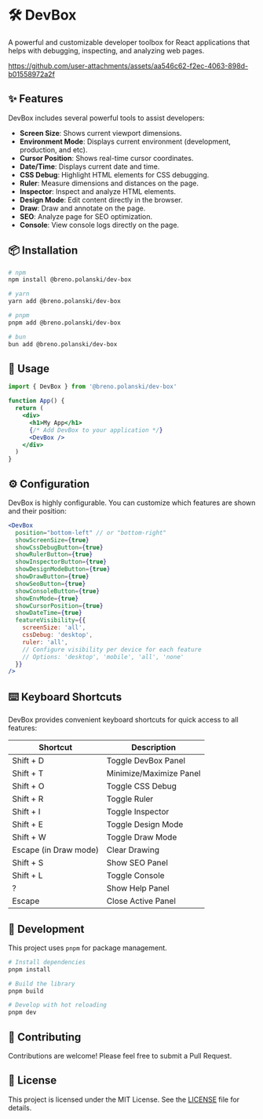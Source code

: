 # 🛠️ DevBox

A powerful and customizable developer toolbox for React applications that helps with debugging, inspecting, and analyzing web pages.

https://github.com/user-attachments/assets/aa546c62-f2ec-4063-898d-b01558972a2f

## ✨ Features

DevBox includes several powerful tools to assist developers:

- **Screen Size**: Shows current viewport dimensions.
- **Environment Mode**: Displays current environment (development, production, and etc).
- **Cursor Position**: Shows real-time cursor coordinates.
- **Date/Time**: Displays current date and time.
- **CSS Debug**: Highlight HTML elements for CSS debugging.
- **Ruler**: Measure dimensions and distances on the page.
- **Inspector**: Inspect and analyze HTML elements.
- **Design Mode**: Edit content directly in the browser.
- **Draw**: Draw and annotate on the page.
- **SEO**: Analyze page for SEO optimization.
- **Console**: View console logs directly on the page.

## 📦 Installation

```bash
# npm
npm install @breno.polanski/dev-box

# yarn
yarn add @breno.polanski/dev-box

# pnpm
pnpm add @breno.polanski/dev-box

# bun
bun add @breno.polanski/dev-box
```

## 🚀 Usage

```jsx
import { DevBox } from '@breno.polanski/dev-box'

function App() {
  return (
    <div>
      <h1>My App</h1>
      {/* Add DevBox to your application */}
      <DevBox />
    </div>
  )
}
```

## ⚙️ Configuration

DevBox is highly configurable. You can customize which features are shown and their position:

```jsx
<DevBox
  position="bottom-left" // or "bottom-right"
  showScreenSize={true}
  showCssDebugButton={true}
  showRulerButton={true}
  showInspectorButton={true}
  showDesignModeButton={true}
  showDrawButton={true}
  showSeoButton={true}
  showConsoleButton={true}
  showEnvMode={true}
  showCursorPosition={true}
  showDateTime={true}
  featureVisibility={{
    screenSize: 'all',
    cssDebug: 'desktop',
    ruler: 'all',
    // Configure visibility per device for each feature
    // Options: 'desktop', 'mobile', 'all', 'none'
  }}
/>
```

## ⌨️ Keyboard Shortcuts

DevBox provides convenient keyboard shortcuts for quick access to all features:

| Shortcut              | Description             |
| --------------------- | ----------------------- |
| Shift + D             | Toggle DevBox Panel     |
| Shift + T             | Minimize/Maximize Panel |
| Shift + O             | Toggle CSS Debug        |
| Shift + R             | Toggle Ruler            |
| Shift + I             | Toggle Inspector        |
| Shift + E             | Toggle Design Mode      |
| Shift + W             | Toggle Draw Mode        |
| Escape (in Draw mode) | Clear Drawing           |
| Shift + S             | Show SEO Panel          |
| Shift + L             | Toggle Console          |
| ?                     | Show Help Panel         |
| Escape                | Close Active Panel      |

## 🔧 Development

This project uses `pnpm` for package management.

```bash
# Install dependencies
pnpm install

# Build the library
pnpm build

# Develop with hot reloading
pnpm dev
```

## 🤝 Contributing

Contributions are welcome! Please feel free to submit a Pull Request.

## 📄 License

This project is licensed under the MIT License. See the [LICENSE](LICENSE) file for details.
